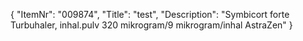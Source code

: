 {
  "ItemNr": "009874",
  "Title": "test",
  "Description": "Symbicort forte Turbuhaler, inhal.pulv 320 mikrogram/9 mikrogram/inhal AstraZen"
}